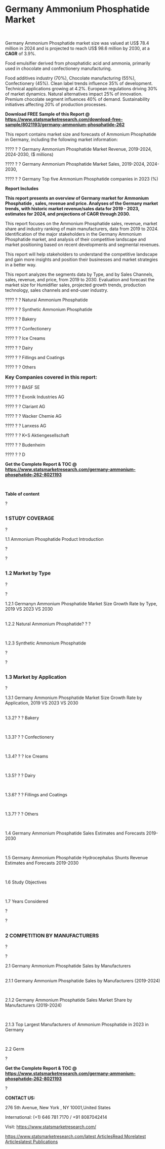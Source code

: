 <h1>Germany Ammonium Phosphatide Market</h1><br/><p>Germany Ammonium Phosphatide market size was valued at US$ 78.4 million in 2024 and is projected to reach US$ 98.6 million by 2030, at a <strong>CAGR</strong> of 3.9%.</p>
 
 
 
 <p>Food emulsifier derived from phosphatidic acid and ammonia, primarily used in chocolate and confectionery manufacturing.</p>
 
 
 
 <p>Food additives industry (70%), Chocolate manufacturing (55%), Confectionery (45%). Clean label trends influence 35% of development. Technical applications growing at 4.2%. European regulations driving 30% of market dynamics. Natural alternatives impact 25% of innovation. Premium chocolate segment influences 40% of demand. Sustainability initiatives affecting 20% of production processes.</p>
 
 
 
 <p><strong>Download FREE Sample of this Report @ <a href="https://www.statsmarketresearch.com/download-free-sample/8021193/germany-ammonium-phosphatide-262">https://www.statsmarketresearch.com/download-free-sample/8021193/germany-ammonium-phosphatide-262</a></strong></p>
 
 
 
 <p>This report contains market size and forecasts of Ammonium Phosphatide in Germany, including the following market information:</p>
 
 
 
 <p>???? ? ? Germany Ammonium Phosphatide Market Revenue, 2019-2024, 2024-2030, ($ millions)</p>
 
 
 
 <p>???? ? ? Germany Ammonium Phosphatide Market Sales, 2019-2024, 2024-2030,</p>
 
 
 
 <p>???? ? ? Germany Top five Ammonium Phosphatide companies in 2023 (%)</p>
 
 
 
 <p><strong>Report Includes</strong></p>
 
 
 
 <p><strong>This report presents an overview of Germany market for Ammonium Phosphatide , sales, revenue and price. Analyses of the Germany market trends, with historic market revenue/sales data for 2019 - 2023, estimates for 2024, and projections of <strong>CAGR</strong> through 2030.</strong></p>
 
 
 
 <p>This report focuses on the Ammonium Phosphatide sales, revenue, market share and industry ranking of main manufacturers, data from 2019 to 2024. Identification of the major stakeholders in the Germany Ammonium Phosphatide market, and analysis of their competitive landscape and market positioning based on recent developments and segmental revenues.</p>
 
 
 
 <p>This report will help stakeholders to understand the competitive landscape and gain more insights and position their businesses and market strategies in a better way.</p>
 
 
 
 <p>This report analyzes the segments data by Type, and by Sales Channels, sales, revenue, and price, from 2019 to 2030. Evaluation and forecast the market size for Humidifier sales, projected growth trends, production technology, sales channels and end-user industry.</p>
 
 
 
 <p>???? ? ? Natural Ammonium Phosphatide</p>
 
 
 
 <p>???? ? ? Synthetic Ammonium Phosphatide</p>
 
 
 
 <p>???? ? ? Bakery</p>
 
 
 
 <p>???? ? ? Confectionery</p>
 
 
 
 <p>???? ? ? Ice Creams</p>
 
 
 
 <p>???? ? ? Dairy</p>
 
 
 
 <p>???? ? ? Fillings and Coatings</p>
 
 
 
 <p>???? ? ? Others</p>
 
 
 
 <p><span style="font-size:16px"><strong>Key Companies covered in this report:</strong></span></p>
 
 
 
 <p>???? ? ? BASF SE</p>
 
 
 
 <p>???? ? ? Evonik Industries AG</p>
 
 
 
 <p>???? ? ? Clariant AG</p>
 
 
 
 <p>???? ? ? Wacker Chemie AG</p>
 
 
 
 <p>???? ? ? Lanxess AG</p>
 
 
 
 <p>???? ? ? K+S Aktiengesellschaft</p>
 
 
 
 <p>???? ? ? Budenheim</p>
 
 
 
 <p>???? ? ? D</p>
 
 
 
 <div><b>Get the Complete Report & TOC @ <a href="https://www.statsmarketresearch.com/germany-ammonium-phosphatide-262-8021193">https://www.statsmarketresearch.com/germany-ammonium-phosphatide-262-8021193</a></b></div>
 
 
 
 <p><br />
 
 <b>Table of content</b></p>
 
 
 
 <p>? </p>
 
 
 
 <h2><span style="font-size:16px"><strong>1 STUDY COVERAGE</strong></span></h2>
 
 
 
 <p>? </p>
 
 
 
 <p>1.1 Ammonium Phosphatide Product Introduction</p>
 
 
 
 <p>? </p>
 
 
 
 <p>? </p>
 
 
 
 <h2><span style="font-size:16px"><strong>1.2 Market by Type</strong></span></h2>
 
 
 
 <p>? </p>
 
 
 
 <p>? </p>
 
 
 
 <p>1.2.1 Germanyn Ammonium Phosphatide Market Size Growth Rate by Type, 2019 VS 2023 VS 2030<br />
 
 <br />
 
 1.2.2 Natural Ammonium Phosphatide? ? ? <br />
 
 <br />
 
 1.2.3 Synthetic Ammonium Phosphatide<br />
 
 ? </p>
 
 
 
 <p>? </p>
 
 
 
 <h2><span style="font-size:16px"><strong>1.3 Market by Application</strong></span></h2>
 
 
 
 <p>? </p>
 
 
 
 <p>1.3.1 Germany Ammonium Phosphatide Market Size Growth Rate by Application, 2019 VS 2023 VS 2030<br />
 
 <br />
 
 1.3.2? ? ? Bakery<br />
 
 <br />
 
 1.3.3? ? ? Confectionery<br />
 
 <br />
 
 1.3.4? ? ? Ice Creams<br />
 
 <br />
 
 1.3.5? ? ? Dairy<br />
 
 <br />
 
 1.3.6? ? ? Fillings and Coatings<br />
 
 <br />
 
 1.3.7? ? ? Others<br />
 
 <br />
 
 1.4 Germany Ammonium Phosphatide Sales Estimates and Forecasts 2019-2030<br />
 
 <br />
 
 1.5 Germany Ammonium Phosphatide Hydrocephalus Shunts Revenue Estimates and Forecasts 2019-2030<br />
 
 <br />
 
 1.6 Study Objectives<br />
 
 <br />
 
 1.7 Years Considered</p>
 
 
 
 <p>? </p>
 
 
 
 <p>? </p>
 
 
 
 <h2><span style="font-size:16px"><strong>2 COMPETITION BY MANUFACTURERS</strong></span></h2>
 
 
 
 <p>? </p>
 
 
 
 <p>? </p>
 
 
 
 <p>2.1 Germany Ammonium Phosphatide Sales by Manufacturers<br />
 
 <br />
 
 2.1.1 Germany Ammonium Phosphatide Sales by Manufacturers (2019-2024)<br />
 
 <br />
 
 2.1.2 Germany Ammonium Phosphatide Sales Market Share by Manufacturers (2019-2024)<br />
 
 <br />
 
 2.1.3 Top Largest Manufacturers of Ammonium Phosphatide in 2023 in Germany<br />
 
 <br />
 
 2.2 Germ</p>
 
 
 
 <p>? </p>
 
 
 
 <div><b>Get the Complete Report & TOC @ <a href="https://www.statsmarketresearch.com/germany-ammonium-phosphatide-262-8021193">https://www.statsmarketresearch.com/germany-ammonium-phosphatide-262-8021193</a></b></div>
 
 
 
 <p>? </p>
 
 
 
 <p><b>CONTACT US:</b><br />
 
 276 5th Avenue, New York , NY 10001,United States<br />
 
 International: (+1) 646 781 7170 / +91 8087042414<br />
 
 Visit: <a href="https://www.statsmarketresearch.com/">https://www.statsmarketresearch.com/</a><br />
 
 <a href="https://gyeongbokgung.com">https://www.statsmarketresearch.com/</a><a href="https://hallyeomaritime.com">latest Articles</a><a href="https://jingwansa.com">Read More</a><a href="https://nguoiviet.jp/">latest Articles</a><a href="https://www.intelmarketresearch.com/">latest Publications</a></p>
